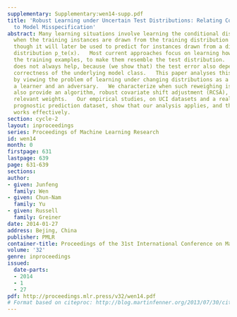 ```yaml
---
supplementary: Supplementary:wen14-supp.pdf
title: 'Robust Learning under Uncertain Test Distributions: Relating Covariate Shift
  to Model Misspecification'
abstract: Many learning situations involve learning the conditional distribution p(y|x)
  when the training instances are drawn from the training distribution p_tr(x), even
  though it will later be used to predict for instances drawn from a different test
  distribution p_te(x).   Most current approaches focus on learning how to reweigh
  the training examples, to make them resemble the test distribution.   However, reweighing
  does not always help, because (we show that) the test error also depends on the
  correctness of the underlying model class.   This paper analyses this situation
  by viewing the problem of learning under changing distributions as a game between
  a learner and an adversary.   We characterize when such reweighing is needed, and
  also provide an algorithm, robust covariate shift adjustment (RCSA), that provides
  relevant weights.   Our empirical studies, on UCI datasets and a real-world cancer
  prognostic prediction dataset, show that our analysis applies, and that our RCSA
  works effectively.
section: cycle-2
layout: inproceedings
series: Proceedings of Machine Learning Research
id: wen14
month: 0
firstpage: 631
lastpage: 639
page: 631-639
sections: 
author:
- given: Junfeng
  family: Wen
- given: Chun-Nam
  family: Yu
- given: Russell
  family: Greiner
date: 2014-01-27
address: Bejing, China
publisher: PMLR
container-title: Proceedings of the 31st International Conference on Machine Learning
volume: '32'
genre: inproceedings
issued:
  date-parts:
  - 2014
  - 1
  - 27
pdf: http://proceedings.mlr.press/v32/wen14.pdf
# Format based on citeproc: http://blog.martinfenner.org/2013/07/30/citeproc-yaml-for-bibliographies/
---
```

